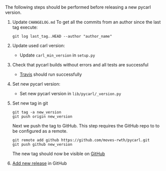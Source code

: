 The following steps should be performed before releasing a new pycarl version.

1. Update `CHANGELOG.md`
   To get all the commits from an author since the last tag execute:
   ```console
   git log last_tag..HEAD --author "author_name"
   ```

2. Update used carl version:
   * Update `carl_min_version` in `setup.py`

3. Check that pycarl builds without errors and all tests are successful
   * [Travis](https://travis-ci.org/moves-rwth/pycarl) should run successfully

4. Set new pycarl version:
   * Set new pycarl version in `lib/pycarl/_version.py`

5. Set new tag in git
   ```console
   git tag -a new_version
   git push origin new_version
   ```
   Next we push the tag to GitHub. This step requires the GitHub repo to to be configured as a remote.
   ```console
   git remote add github https://github.com/moves-rwth/pycarl.git
   git push github new_version
   ```
   The new tag should now be visible on [GitHub](https://github.com/moves-rwth/pycarl/tags)

6. [Add new release](https://github.com/moves-rwth/pycarl/releases/new) in GitHub
